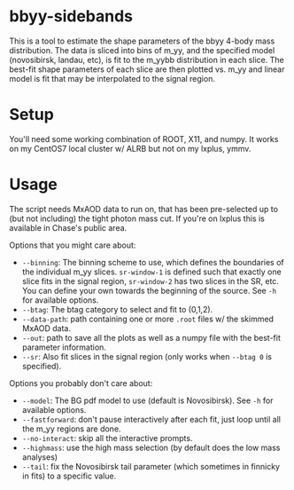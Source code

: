 bbyy-sidebands
===

This is a tool to estimate the shape parameters of the bbyy 4-body mass distribution.
The data is sliced into bins of m_yy, and the specified model (novosibirsk, landau, etc), is fit to the m_yybb distribution in each slice.
The best-fit shape parameters of each slice are then plotted vs. m_yy and linear model is fit that may be interpolated to the signal region.

Setup
===
You'll need some working combination of ROOT, X11, and numpy.
It works on my CentOS7 local cluster w/ ALRB but not on my lxplus, ymmv.

Usage
===

The script needs MxAOD data to run on, that has been pre-selected up to (but not including) the tight photon mass cut.
If you're on lxplus this is available in Chase's public area.

Options that you might care about:

 * `--binning`: The binning scheme to use, which defines the boundaries of the individual m_yy slices. `sr-window-1` is defined such that exactly one slice fits in the signal region, `sr-window-2` has two slices in the SR, etc. You can define your own towards the beginning of the source. See `-h` for available options.
 * `--btag`: The btag category to select and fit to (0,1,2).
 * `--data-path`: path containing one or more `.root` files w/ the skimmed MxAOD data.
 * `--out`: path to save all the plots as well as a numpy file with the best-fit parameter information.
 * `--sr`: Also fit slices in the signal region (only works when `--btag 0` is specified).

Options you probably don't care about:
 * `--model`: The BG pdf model to use (default is Novosibirsk). See `-h` for available options.
 * `--fastforward`: don't pause interactively after each fit, just loop until all the m_yy regions are done.
 * `--no-interact`: skip all the interactive prompts.
 * `--highmass`: use the high mass selection (by default does the low mass analyses)
 * `--tail`: fix the Novosibirsk tail parameter (which sometimes in finnicky in fits) to a specific value.
